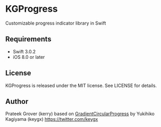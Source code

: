 # KGProgress

Customizable progress indicator library in Swift

## Requirements
- Swift 3.0.2
- iOS 8.0 or later

## License

KGProgress is released under the MIT license. See LICENSE for details.

## Author

Prateek Grover (kerry) based on [GradientCircularProgress](https://github.com/keygx/GradientCircularProgress) by Yukihiko Kagiyama (keygx) <https://twitter.com/keygx>

